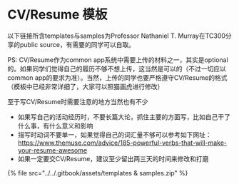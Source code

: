 # CV/Resume 模板

以下链接所含templates与samples为Professor Nathaniel T. Murray在TC300分享的public source，有需要的同学可以自取。

PS: CV/Resume作为common app系统中需要上传的材料之一，其实是optional的。如果同学们觉得自己的履历不够不想上传，这当然是可以的（不过一切应以common app的要求为准）。当然，上传的同学也要严格遵守CV/Resume的格式（模板中已经非常详细了，大家可以照猫画虎进行修改）

至于写CV/Resume时需要注意的地方当然也有不少

* 如果写自己的活动经历时，不要长篇大论，抓住主要的方面写，比如自己干了什么事，有什么意义和影响
* 描写时动词不要单一，如果觉得自己的词汇量不够可以参考如下网址：[https://www.themuse.com/advice/185-powerful-verbs-that-will-make-your-resume-awesome  ](https://www.themuse.com/advice/185-powerful-verbs-that-will-make-your-resume-awesome)
* 如果一定要交CV/Resume，建议至少留出两三天的时间来修改和打磨

{% file src="../../.gitbook/assets/templates & samples.zip" %}
